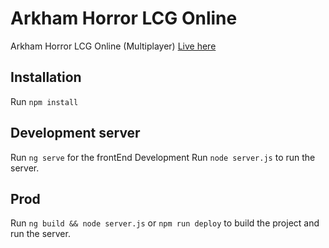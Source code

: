 # Arkham Horror LCG Online

Arkham Horror LCG Online (Multiplayer) [Live here](https://ahlcg.herokuapp.com/)

## Installation

Run `npm install`

## Development server

Run `ng serve` for the frontEnd Development
Run `node server.js` to run the server.

## Prod

Run `ng build && node server.js` or `npm run deploy` to build the project and run the server.
